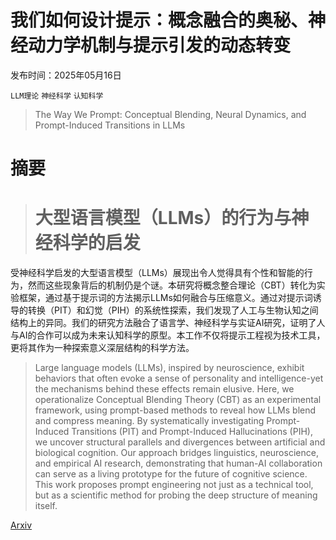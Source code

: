 # 我们如何设计提示：概念融合的奥秘、神经动力学机制与提示引发的动态转变

发布时间：2025年05月16日

`LLM理论` `神经科学` `认知科学`

> The Way We Prompt: Conceptual Blending, Neural Dynamics, and Prompt-Induced Transitions in LLMs

# 摘要

> # 大型语言模型（LLMs）的行为与神经科学的启发

受神经科学启发的大型语言模型（LLMs）展现出令人觉得具有个性和智能的行为，然而这些现象背后的机制仍是个谜。本研究将概念整合理论（CBT）转化为实验框架，通过基于提示词的方法揭示LLMs如何融合与压缩意义。通过对提示词诱导的转换（PIT）和幻觉（PIH）的系统性探索，我们发现了人工与生物认知之间结构上的异同。我们的研究方法融合了语言学、神经科学与实证AI研究，证明了人与AI的合作可以成为未来认知科学的原型。本工作不仅将提示工程视为技术工具，更将其作为一种探索意义深层结构的科学方法。

> Large language models (LLMs), inspired by neuroscience, exhibit behaviors that often evoke a sense of personality and intelligence-yet the mechanisms behind these effects remain elusive. Here, we operationalize Conceptual Blending Theory (CBT) as an experimental framework, using prompt-based methods to reveal how LLMs blend and compress meaning. By systematically investigating Prompt-Induced Transitions (PIT) and Prompt-Induced Hallucinations (PIH), we uncover structural parallels and divergences between artificial and biological cognition. Our approach bridges linguistics, neuroscience, and empirical AI research, demonstrating that human-AI collaboration can serve as a living prototype for the future of cognitive science. This work proposes prompt engineering not just as a technical tool, but as a scientific method for probing the deep structure of meaning itself.

[Arxiv](https://arxiv.org/abs/2505.10948)